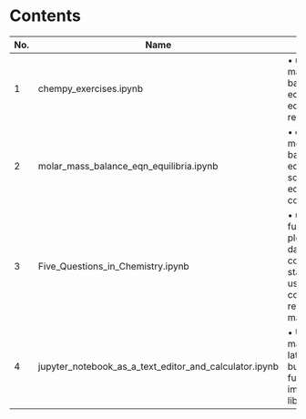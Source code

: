# Contents

| No. | Name               | Notes                                                       |
|-----|--------------------|-------------------------------------------------------------|
| 1   | chempy_exercises.ipynb    | • units manipulation  • balancing equations  • equilibria  • reaction rates |
| 2   | molar_mass_balance_eqn_equilibria.ipynb | • calculate molar mass • balance equations • solve equilibria concentrations | 
| 3   | Five_Questions_in_Chemistry.ipynb   | • use functions • plot data • fit data • use conditional statements • use scipy constants  • retrieve atomic mass | 
| 4   | jupyter_notebook_as_a_text_editor_and_calculator.ipynb | • Use markdown and latex • Use built-in python functions and import numpy library | 

